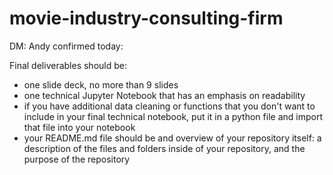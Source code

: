 # movie-industry-consulting-firm
DM: Andy confirmed today:

Final deliverables should be:
- one slide deck, no more than 9 slides
- one technical Jupyter Notebook that has an emphasis on readability
- if you have additional data cleaning or functions that you don't want to include in your final technical notebook, put it in a python file and import that file into your notebook
- your README.md file should be and overview of your repository itself: a description of the files and folders inside of your repository, and the purpose of the repository